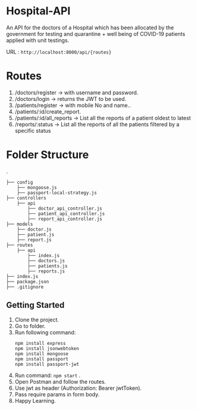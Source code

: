 # Hospital-API

An API for the doctors of a Hospital which has been allocated by the government for testing and quarantine + well being of  COVID-19 patients applied with unit testings.

URL : `http://localhost:8000/api/{routes}` 

# Routes

1. /doctors/register → with username and password.
2. /doctors/login → returns the JWT to be used.
3. /patients/register → with mobile No and name..
4. /patients/:id/create_report.
5. /patients/:id/all_reports → List all the reports of a patient oldest to latest
6. /reports/:status → List all the reports of all the patients filtered by a specific status

# Folder Structure
.

    ├── config
        ├── mongoose.js  
        ├── passport-local-strategy.js    
    ├── controllers
        ├── api
            ├── doctor_api_controller.js   
            ├── patient_api_controller.js     
            ├── report_api_controller.js             
    ├── models
        ├── doctor.js
        ├── patient.js
        ├── report.js
    ├── routes
        ├── api
            ├── index.js  
            ├── doctors.js
            ├── patients.js
            ├── reports.js
    ├── index.js
    ├── package.json
    ├── .gitignore


## Getting Started

1. Clone the project.
2. Go to folder.
3. Run following command:
    ``` 
    npm install express
    npm install jsonwebtoken
    npm install mongoose
    npm install passport
    npm install passport-jwt

    ```
4. Run command: `npm start` .
5. Open Postman and follow the routes.
6. Use jwt as header (Authorization: Bearer jwtToken).
7. Pass require params in form body.
8. Happy Learning.

